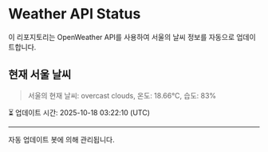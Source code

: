 
# Weather API Status

이 리포지토리는 OpenWeather API를 사용하여 서울의 날씨 정보를 자동으로 업데이트합니다.

## 현재 서울 날씨
> 서울의 현재 날씨: overcast clouds, 온도: 18.66°C, 습도: 83%

⏳ 업데이트 시간: 2025-10-18 03:22:10 (UTC)

---
자동 업데이트 봇에 의해 관리됩니다.
